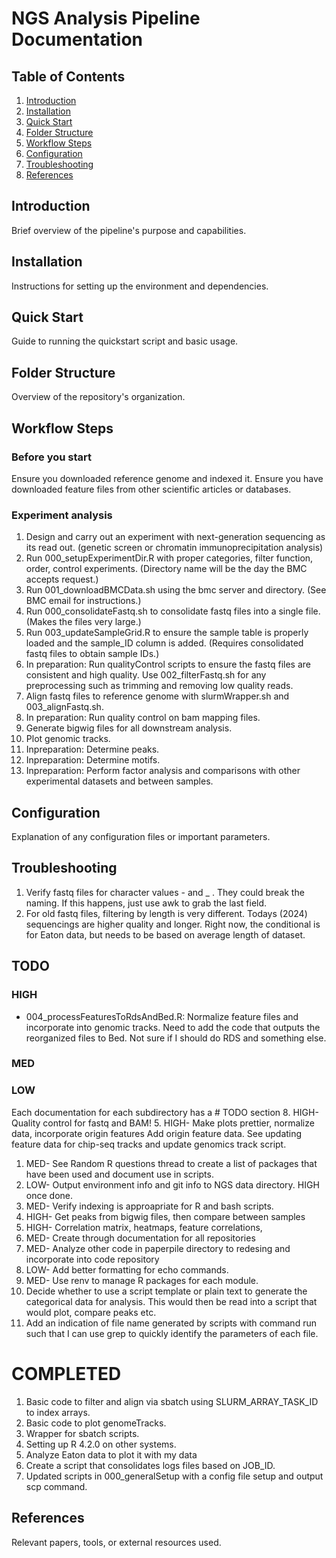 # NGS Analysis Pipeline Documentation

## Table of Contents
1. [Introduction](#introduction)
2. [Installation](#installation)
3. [Quick Start](#quick-start)
4. [Folder Structure](#folder-structure)
5. [Workflow Steps](#workflow-steps)
6. [Configuration](#configuration)
7. [Troubleshooting](#troubleshooting)
8. [References](#references)

## Introduction
Brief overview of the pipeline's purpose and capabilities.

## Installation
Instructions for setting up the environment and dependencies.

## Quick Start
Guide to running the quickstart script and basic usage.

## Folder Structure
Overview of the repository's organization.

## Workflow Steps
### Before you start
Ensure you downloaded reference genome and indexed it. Ensure you have downloaded feature files from other scientific articles or databases.

### Experiment analysis
1. Design and carry out an experiment with next-generation sequencing as its read out. (genetic screen or chromatin immunoprecipitation analysis)
2. Run 000_setupExperimentDir.R with proper categories, filter function, order, control experiments. (Directory name will be the day the BMC accepts request.)
3. Run 001_downloadBMCData.sh using the bmc server and directory. (See BMC email for instructions.)
4. Run 000_consolidateFastq.sh to consolidate fastq files into a single file. (Makes the files very large.)
5. Run 003_updateSampleGrid.R to ensure the sample table is properly loaded and the sample_ID column is added. (Requires consolidated fastq files to obtain sample IDs.)
6. In preparation: Run qualityControl scripts to ensure the fastq files are consistent and high quality. Use 002_filterFastq.sh for any preprocessing such as trimming and removing low quality reads.
7. Align fastq files to reference genome with slurmWrapper.sh and 003_alignFastq.sh.
8. In preparation: Run quality control on bam mapping files.
9. Generate bigwig files for all downstream analysis.
10. Plot genomic tracks.
11. Inpreparation: Determine peaks.
12. Inpreparation: Determine motifs.
13. Inpreparation: Perform factor analysis and comparisons with other experimental datasets and between samples.

## Configuration
Explanation of any configuration files or important parameters.

## Troubleshooting

1. Verify fastq files for character values - and _ . They could break the naming. If this happens, just use awk to grab the last field.
2. For old fastq files, filtering by length is very different. Todays (2024) sequencings  are higher quality and longer. Right now, the conditional is for Eaton data, but needs to be based on average length of dataset.

## TODO

### HIGH
- 004_processFeaturesToRdsAndBed.R: Normalize feature files and incorporate into genomic tracks. Need to add the code that outputs the reorganized files to Bed. Not sure if I should do RDS and something else.
### MED
### LOW
Each documentation for each subdirectory has a # TODO section 
8. HIGH- Quality control for fastq and BAM!
5. HIGH- Make plots prettier, normalize data, incorporate origin features
Add origin feature data. See updating feature data for chip-seq tracks and update genomics track script. 
1. MED- See Random R questions thread to create a list of packages that have been used and document use in scripts.
2. LOW- Output environment info and git info to NGS data directory. HIGH once done. 
4. MED- Verify indexing is approapriate for R and bash scripts. 
6. HIGH- Get peaks from bigwig files, then compare between samples
7. HIGH- Correlation matrix, heatmaps, feature correlations, 
9. MED- Create through documentation for all repositories
10. MED- Analyze other code in paperpile directory to redesing and incorporate into code repository
11. LOW- Add better formatting for echo commands. 
12. MED- Use renv to manage R packages for each module.
13. Decide whether to use a script template or plain text to generate the categorical data for analysis. This would then be read into a script that would plot, compare peaks etc. 
14. Add an indication of file name generated by scripts with command run such that I can use grep to quickly identify the parameters of each file. 
# COMPLETED
1. Basic code to filter and align via sbatch using SLURM_ARRAY_TASK_ID to index arrays.
2. Basic code to plot genomeTracks.
3. Wrapper for sbatch scripts.
4. Setting up R 4.2.0 on other systems.
5. Analyze Eaton data to plot it with my data
6. Create a script that consolidates logs files based on JOB_ID.
7. Updated scripts in 000_generalSetup with a config file setup and output scp command.
## References
Relevant papers, tools, or external resources used.

